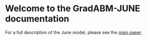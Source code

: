 # Welcome to the GradABM-JUNE documentation

For a full description of the June model, please see the [main paper](https://royalsocietypublishing.org/doi/full/10.1098/rsos.210506).

